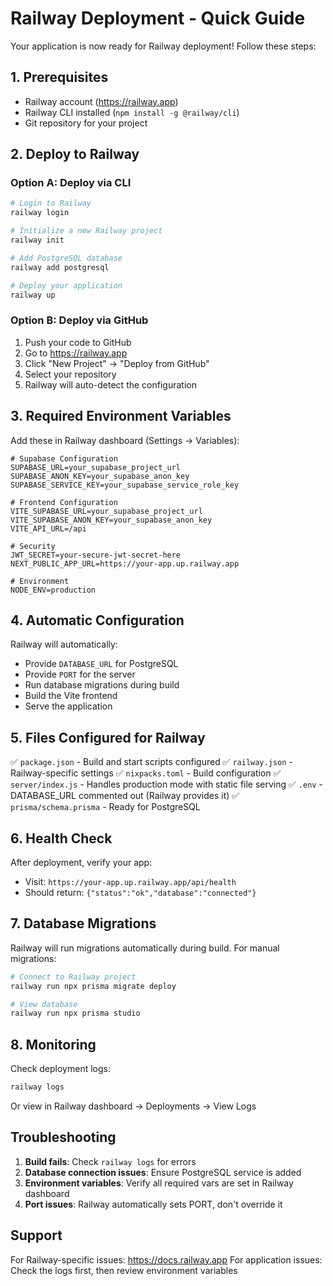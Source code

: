# Railway Deployment - Quick Guide

Your application is now ready for Railway deployment! Follow these steps:

## 1. Prerequisites
- Railway account (https://railway.app)
- Railway CLI installed (`npm install -g @railway/cli`)
- Git repository for your project

## 2. Deploy to Railway

### Option A: Deploy via CLI
```bash
# Login to Railway
railway login

# Initialize a new Railway project
railway init

# Add PostgreSQL database
railway add postgresql

# Deploy your application
railway up
```

### Option B: Deploy via GitHub
1. Push your code to GitHub
2. Go to https://railway.app
3. Click "New Project" → "Deploy from GitHub"
4. Select your repository
5. Railway will auto-detect the configuration

## 3. Required Environment Variables

Add these in Railway dashboard (Settings → Variables):

```env
# Supabase Configuration
SUPABASE_URL=your_supabase_project_url
SUPABASE_ANON_KEY=your_supabase_anon_key
SUPABASE_SERVICE_KEY=your_supabase_service_role_key

# Frontend Configuration
VITE_SUPABASE_URL=your_supabase_project_url
VITE_SUPABASE_ANON_KEY=your_supabase_anon_key
VITE_API_URL=/api

# Security
JWT_SECRET=your-secure-jwt-secret-here
NEXT_PUBLIC_APP_URL=https://your-app.up.railway.app

# Environment
NODE_ENV=production
```

## 4. Automatic Configuration

Railway will automatically:
- Provide `DATABASE_URL` for PostgreSQL
- Provide `PORT` for the server
- Run database migrations during build
- Build the Vite frontend
- Serve the application

## 5. Files Configured for Railway

✅ `package.json` - Build and start scripts configured
✅ `railway.json` - Railway-specific settings
✅ `nixpacks.toml` - Build configuration
✅ `server/index.js` - Handles production mode with static file serving
✅ `.env` - DATABASE_URL commented out (Railway provides it)
✅ `prisma/schema.prisma` - Ready for PostgreSQL

## 6. Health Check

After deployment, verify your app:
- Visit: `https://your-app.up.railway.app/api/health`
- Should return: `{"status":"ok","database":"connected"}`

## 7. Database Migrations

Railway will run migrations automatically during build. For manual migrations:

```bash
# Connect to Railway project
railway run npx prisma migrate deploy

# View database
railway run npx prisma studio
```

## 8. Monitoring

Check deployment logs:
```bash
railway logs
```

Or view in Railway dashboard → Deployments → View Logs

## Troubleshooting

1. **Build fails**: Check `railway logs` for errors
2. **Database connection issues**: Ensure PostgreSQL service is added
3. **Environment variables**: Verify all required vars are set in Railway dashboard
4. **Port issues**: Railway automatically sets PORT, don't override it

## Support

For Railway-specific issues: https://docs.railway.app
For application issues: Check the logs first, then review environment variables